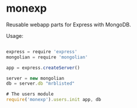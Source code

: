 monexp
======

Reusable webapp parts for Express with MongoDB.

Usage:

```javascript

express = require 'express'
mongolian = require 'mongolian'

app = express.createServer()

server = new mongolian
db = server.db "mrblisted"

# The users module
require('monexp').users.init app, db

```
